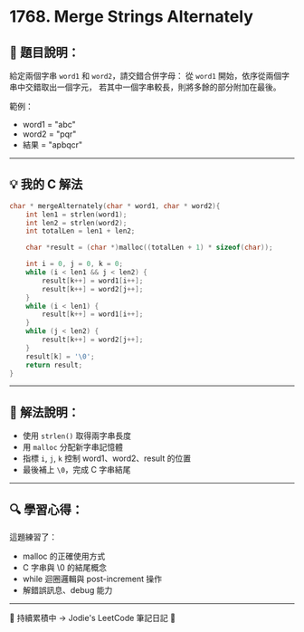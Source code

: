 
# 1768. Merge Strings Alternately

## 📝 題目說明：
給定兩個字串 `word1` 和 `word2`，請交錯合併字母：
從 `word1` 開始，依序從兩個字串中交錯取出一個字元，
若其中一個字串較長，則將多餘的部分附加在最後。

範例：
- word1 = "abc"
- word2 = "pqr"
- 結果 = "apbqcr"

---

## 💡 我的 C 解法

```c
char * mergeAlternately(char * word1, char * word2){
    int len1 = strlen(word1);
    int len2 = strlen(word2);
    int totalLen = len1 + len2;

    char *result = (char *)malloc((totalLen + 1) * sizeof(char));

    int i = 0, j = 0, k = 0;
    while (i < len1 && j < len2) {
        result[k++] = word1[i++];
        result[k++] = word2[j++];
    }
    while (i < len1) {
        result[k++] = word1[i++];
    }
    while (j < len2) {
        result[k++] = word2[j++];
    }
    result[k] = '\0';
    return result;
}
```

---

## 🧠 解法說明：

- 使用 `strlen()` 取得兩字串長度
- 用 `malloc` 分配新字串記憶體
- 指標 `i`, `j`, `k` 控制 word1、word2、result 的位置
- 最後補上 `\0`，完成 C 字串結尾

---

## 🔍 學習心得：

這題練習了：
- malloc 的正確使用方式
- C 字串與 \0 的結尾概念
- while 迴圈邏輯與 post-increment 操作
- 解錯誤訊息、debug 能力

---

🎉 持續累積中 → Jodie's LeetCode 筆記日記 🧠
